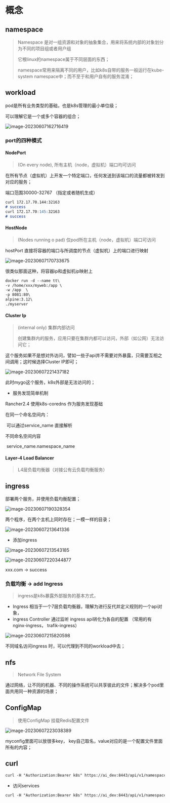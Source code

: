 # 概念



## namespace

> Namespace 是对一组资源和对象的抽象集合，用来将系统内部的对象划分为不同的项目组或者用户组
>
> 它根linux的namespace属于不同层面的东西；
>
> namespace常用来隔离不同的用户，比如k8s自带的服务一般运行在kube-system namespace中；而不至于和用户自有的服务混淆；





## workload

pod是所有业务类型的基础，也是k8s管理的最小单位级；

可以理解它是一个或多个容器的组合；



![image-20230607162716419](./img/01.png)





### port的四种模式



#### NodePort 

>  (On every node), 所有主机（node，虚拟机）端口均可访问



在所有节点（虚拟机）上开发一个特定端口，任何发送到该端口的流量都被转发到对应的服务；

端口范围30000-32767 （指定或者随机生成）



```md
curl 172.17.70.144:32163
# success
curl 172.17.70:145:32163
# success
```



#### HostNode 

>  (Nodes running o pad) 仅pod所在主机（node，虚拟机）端口可访问







hostPort 直接将容器的端口与所调度的节点（虚拟机）上的端口进行映射

![image-20230607170733675](./img/02.png)



很类似那面这种，将容器ip和虚拟机ip映射上

```md
docker run -d --name tt\
-v /home/xxx/myweb:/app \
-w /app  \
-p 8081:80\
alpine:3.12\
./myserver
```



#### Cluster Ip 

>  (internal only)  集群内部访问
>
>  创建集群内的服务，应用只要在集群内都可以访问，外部（如公网）无法访问它；



这个服务如果不是想对外访问，譬如一些子api并不需要对外暴露，只需要互相之间调用；这时候选择Cluster IP即可；



![image-20230607221437182](./img/08.png)

此时mygo这个服务，k8s外部是无法访问的；



* 服务发现简单机制

Rancher2.4 使用k8s-coredns 作为服务发现基础

在同一个命名空间内：

​	可以通过service_name 直接解析

不同命名空间内容

​	service_name.namespace_name







#### Layer-4 Load Balancer

> L4层负载均衡器（对接公有云负载均衡服务）







## ingress

部署两个服务，并使用负载均衡配置；



![image-20230607190328354](./img/3.png)

两个程序，在两个主机上同时存在；一模一样的目录；



![image-20230607213641336](./img/04.png)

* 添加ingress

![image-20230607213543185](./img/05.png)

![image-20230607220344877](./img/07.png)







xxx.com -> success



### 负载均衡 -> add Ingress

> ingress是k8s暴露外部服务的基本方式，

* Ingress 相当于一个7层负载均衡器，理解为进行反代并定义规则的一个api对象， 
* ingress Controller 通过监听 ingress api转化为各自的配置 （常用的有 nginx-ingress， trafik-ingress）



![image-20230607215820598](./img/06.png)

不同域名访问ingress 时，可以代理到不同的workload中去；





## nfs

> Network File System

通过网络，让不同的机器、不同的操作系统可以共享彼此的文件；解决多个pod里面共用同一种资源的场景；



## ConfigMap

> 使用ConfigMap 挂载Redis配置文件



![image-20230607223038389](./img/09.png)



myconfig里面可以放很多key， key自己取名，value对应的是一个配置文件里面所有的内容；



## curl




```md
curl -H "Authorization:Bearer k8s" https://ai_dev:8443/api/v1/namespaces --insecure
```



* 访问services



```md
curl -H "Authorization:Bearer k8s" https://ai_dev:8443/api/v1/namespaces/aigc/services --insecure
```











































